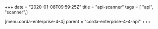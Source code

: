 +++
date = "2020-01-08T09:59:25Z"
title = "api-scanner"
tags = [ "api", "scanner",]

[menu.corda-enterprise-4-4]
parent = "corda-enterprise-4-4-api"
+++

